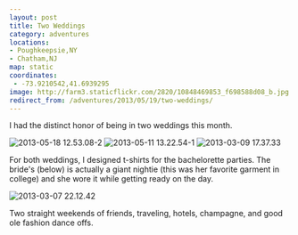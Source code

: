 ```yaml
---
layout: post
title: Two Weddings
category: adventures
locations:
- Poughkeepsie,NY
- Chatham,NJ
map: static
coordinates:
 - -73.9210542,41.6939295
image: http://farm3.staticflickr.com/2820/10848469853_f698588d08_b.jpg
redirect_from: /adventures/2013/05/19/two-weddings/
---
```

I had the distinct honor of being in two weddings this month.

<div class="photos">

<img src="http://farm6.staticflickr.com/5511/10848222696_2e53047738_b.jpg" class="img-half" alt="2013-05-18 12.53.08-2">
<img src="http://farm8.staticflickr.com/7313/10848154325_0173b718d5_b.jpg" class="img-half" alt="2013-05-11 13.22.54-1">
<img src="http://farm3.staticflickr.com/2820/10848469853_f698588d08_b.jpg" alt="2013-03-09 17.37.33">
</div>

For both weddings, I designed t-shirts for the bachelorette parties. The bride's (below) is actually a giant nightie (this was her favorite garment in college) and she wore it while getting ready on the day.

<div class="photos">

<img src="http://farm4.staticflickr.com/3813/10848202346_cc7f9cec11_b.jpg" alt="2013-03-07 22.12.42">
</div>

Two straight weekends of friends, traveling, hotels, champagne, and good ole fashion dance offs.

